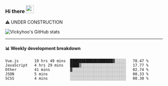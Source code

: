 ### Hi there <a href="https://www.gautamkrishnar.com/"><img src="https://media.giphy.com/media/hvRJCLFzcasrR4ia7z/giphy.gif" width="25px"></a>
⚠️ UNDER CONSTRUCTION

![Vickyhoo's GitHub stats](https://github-readme-stats.vercel.app/api?username=vickyhoo&theme=react&show_icons=true)

---

#### :bar_chart: Weekly development breakdown

<!--START_SECTION:waka-->
```text
Vue.js       19 hrs 49 mins  ███████████████████▓░░░░░   78.47 % 
JavaScript   4 hrs 29 mins   ████▒░░░░░░░░░░░░░░░░░░░░   17.77 % 
Other        41 mins         ▓░░░░░░░░░░░░░░░░░░░░░░░░   02.74 % 
JSON         5 mins          ░░░░░░░░░░░░░░░░░░░░░░░░░   00.33 % 
SCSS         4 mins          ░░░░░░░░░░░░░░░░░░░░░░░░░   00.30 % 
```
<!--END_SECTION:waka-->


<!--
**vickyhoo/vickyhoo** is a ✨ _special_ ✨ repository because its `README.md` (this file) appears on your GitHub profile.

Here are some ideas to get you started:

- 🔭 I’m currently working on ...
- 🌱 I’m currently learning ...
- 👯 I’m looking to collaborate on ...
- 🤔 I’m looking for help with ...
- 💬 Ask me about ...
- 📫 How to reach me: ...
- 😄 Pronouns: ...
- ⚡ Fun fact: ...
-->
